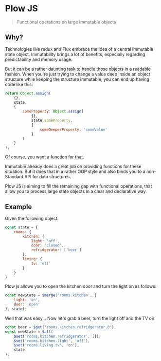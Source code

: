 # Plow JS

> Functional operations on large immutable objects

## Why?

Technologies like redux and Flux embrace the idea of a central immutable state object. Immutability brings a lot of benefits, especially regarding predictability and memory usage.

But it can be a rather daunting task to handle those objects in a readable fashion. When you're just trying to change a value deep inside an object structure while keeping the structure immutable, you can end up having code like this:

```js
return Object.assign(
    {},
    state,
    {
        someProperty: Object.assign(
            {},
            state.someProperty,
            {
                someDeeperProperty: 'someValue'
            }
        )
    }
);
```

Of course, you want a function for that.

Immutable already does a great job on providing functions for these situation. But it does that in a rather OOP style and also binds you to a non-Standard API for data structures.

Plow JS is aiming to fill the remaining gap with functional operations, that allow you to process large state objects in a clear and declarative way.

## Example

Given the following object:

```js
const state = {
    rooms: {
        kitchen: {
            light: 'off',
            door: 'closed',
            refridgerator: ['beer']
        },
        living: {
            tv: 'off'
        }
    }
}
```

Plow js allows you to open the kitchen door and turn the light on as follows:


```js
const newState = $merge('rooms.kitchen', {
    light: 'on',
    door: 'open'
}, state);
```

Well that was easy... Now let's grab a beer, turn the light off and the TV on:

```js
const beer = $get('rooms.kitchen.refridgerator.0');
const newState = $all(
    $set('rooms.kitchen.refridgerator', []),
    $set('rooms.kitchen.light', 'off'),
    $set('rooms.living.tv', 'on'),
    state
);
```